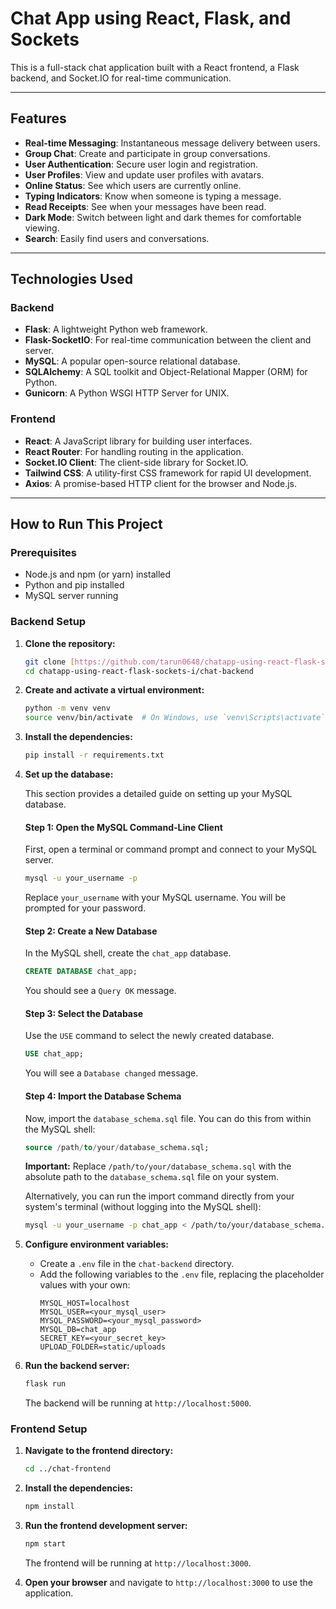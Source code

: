 # Chat App using React, Flask, and Sockets

This is a full-stack chat application built with a React frontend, a Flask backend, and Socket.IO for real-time communication.

---

## Features

* **Real-time Messaging**: Instantaneous message delivery between users.
* **Group Chat**: Create and participate in group conversations.
* **User Authentication**: Secure user login and registration.
* **User Profiles**: View and update user profiles with avatars.
* **Online Status**: See which users are currently online.
* **Typing Indicators**: Know when someone is typing a message.
* **Read Receipts**: See when your messages have been read.
* **Dark Mode**: Switch between light and dark themes for comfortable viewing.
* **Search**: Easily find users and conversations.

---

## Technologies Used

### Backend

* **Flask**: A lightweight Python web framework.
* **Flask-SocketIO**: For real-time communication between the client and server.
* **MySQL**: A popular open-source relational database.
* **SQLAlchemy**: A SQL toolkit and Object-Relational Mapper (ORM) for Python.
* **Gunicorn**: A Python WSGI HTTP Server for UNIX.

### Frontend

* **React**: A JavaScript library for building user interfaces.
* **React Router**: For handling routing in the application.
* **Socket.IO Client**: The client-side library for Socket.IO.
* **Tailwind CSS**: A utility-first CSS framework for rapid UI development.
* **Axios**: A promise-based HTTP client for the browser and Node.js.

---

## How to Run This Project

### Prerequisites

* Node.js and npm (or yarn) installed
* Python and pip installed
* MySQL server running

### Backend Setup

1.  **Clone the repository:**
    ```bash
    git clone [https://github.com/tarun0648/chatapp-using-react-flask-sockets-i.git](https://github.com/tarun0648/chatapp-using-react-flask-sockets-i.git)
    cd chatapp-using-react-flask-sockets-i/chat-backend
    ```

2.  **Create and activate a virtual environment:**
    ```bash
    python -m venv venv
    source venv/bin/activate  # On Windows, use `venv\Scripts\activate`
    ```

3.  **Install the dependencies:**
    ```bash
    pip install -r requirements.txt
    ```

4.  **Set up the database:**

    This section provides a detailed guide on setting up your MySQL database.

    #### Step 1: Open the MySQL Command-Line Client

    First, open a terminal or command prompt and connect to your MySQL server.

    ```bash
    mysql -u your_username -p
    ```

    Replace `your_username` with your MySQL username. You will be prompted for your password.

    #### Step 2: Create a New Database

    In the MySQL shell, create the `chat_app` database.

    ```sql
    CREATE DATABASE chat_app;
    ```

    You should see a `Query OK` message.

    #### Step 3: Select the Database

    Use the `USE` command to select the newly created database.

    ```sql
    USE chat_app;
    ```

    You will see a `Database changed` message.

    #### Step 4: Import the Database Schema

    Now, import the `database_schema.sql` file. You can do this from within the MySQL shell:

    ```sql
    source /path/to/your/database_schema.sql;
    ```

    **Important:** Replace `/path/to/your/database_schema.sql` with the absolute path to the `database_schema.sql` file on your system.

    Alternatively, you can run the import command directly from your system's terminal (without logging into the MySQL shell):

    ```bash
    mysql -u your_username -p chat_app < /path/to/your/database_schema.sql
    ```

5.  **Configure environment variables:**
    * Create a `.env` file in the `chat-backend` directory.
    * Add the following variables to the `.env` file, replacing the placeholder values with your own:
        ```
        MYSQL_HOST=localhost
        MYSQL_USER=<your_mysql_user>
        MYSQL_PASSWORD=<your_mysql_password>
        MYSQL_DB=chat_app
        SECRET_KEY=<your_secret_key>
        UPLOAD_FOLDER=static/uploads
        ```

6.  **Run the backend server:**
    ```bash
    flask run
    ```
    The backend will be running at `http://localhost:5000`.

### Frontend Setup

1.  **Navigate to the frontend directory:**
    ```bash
    cd ../chat-frontend
    ```

2.  **Install the dependencies:**
    ```bash
    npm install
    ```

3.  **Run the frontend development server:**
    ```bash
    npm start
    ```
    The frontend will be running at `http://localhost:3000`.

4.  **Open your browser** and navigate to `http://localhost:3000` to use the application.
